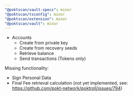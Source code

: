 ```yaml
---
"@poktscan/vault-specs": minor
"@poktscan/tsconfig": minor
"@poktscan/extension": minor
"@poktscan/vault": minor
---
```


- Accounts
    - Create from private key
    - Create from recovery seeds
    - Retrieve balance
    - Send transactions (Tokens only)

Missing functionality:

- Sign Personal Data
- Final Fee retrieval calculation (not yet implemented, see: https://github.com/pokt-network/poktroll/issues/794)
